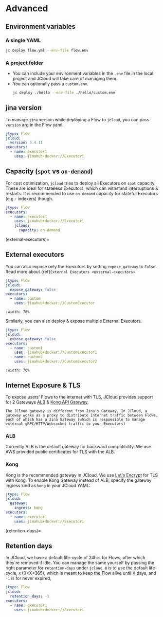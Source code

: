 # Advanced

## Environment variables

### A single YAML

```bash
jc deploy flow.yml --env-file flow.env
```

### A project folder

- You can include your environment variables in the `.env` file in the local project and JCloud will take care of managing them.
- You can optionally pass a `custom.env`.
  ```bash
  jc deploy ./hello --env-file ./hello/custom.env
  ```

## jina version

To manage `jina` version while deploying a Flow to `jcloud`, you can pass `version` arg in the Flow yaml.

```yaml
jtype: Flow
jcloud:
  version: 3.4.11
executors:
  - name: executor1
    uses: jinahub+docker://Executor1
```

## Capacity (`spot` vs `on-demand`)

For cost optimization, `jcloud` tries to deploy all Executors on `spot` capacity. These are ideal for stateless Executors, which can withstand interruptions & restarts. It is recommended to use `on-demand` capacity for stateful Executors (e.g.- indexers) though.

```yaml
jtype: Flow
executors:
  - name: executor1
    uses: jinahub+docker://Executor1
    jcloud:
      capacity: on-demand
```

(external-executors)=
## External executors

You can also expose only the Executors by setting `expose_gateway` to `False`. Read more about {ref}`External Executors <external-executors>`

```yaml
jtype: Flow
jcloud:
  expose_gateway: false
executors:
  - name: custom
    uses: jinahub+docker://CustomExecutor
```

```{figure} external-executor.png
:width: 70%
```

Similarly, you can also deploy & expose multiple External Executors.

```yaml
jtype: Flow
jcloud:
  expose_gateway: false
executors:
  - name: custom1
    uses: jinahub+docker://CustomExecutor1
  - name: custom2
    uses: jinahub+docker://CustomExecutor2
```

```{figure} external-executors-multiple.png
:width: 70%
```

## Internet Exposure & TLS

To expose users' Flows to the internet with TLS, JCloud provides support for 2 Gateways [ALB](https://aws.amazon.com/elasticloadbalancing/application-load-balancer/) & [Kong API Gateway](https://konghq.com/products/api-gateway-platform). 

```{note}
The JCloud gateway is different from Jina's Gateway. In JCloud, a gateway works as a proxy to distribute internet traffic between Flows, each of which has a Jina Gateway (which is responsible to manage external gRPC/HTTP/Websocket traffic to your Executors)
```

### ALB

Currently ALB is the default gateway for backward compatibility. We use AWS provided public certificates for TLS with the ALB.

### Kong

Kong is the recommended gateway in JCloud. We use [Let's Encrypt](https://letsencrypt.org/) for TLS with Kong. To enable Kong Gateway instead of ALB, specify the gateway ingress kind as `kong` in your JCloud YAML:

```yaml
jtype: Flow
jcloud:
  gateway:
    ingress: kong
executors:
  - name: executor1
    uses: jinahub+docker://Executor1
```

(retention-days)=
## Retention days

In JCloud, we have a default life-cycle of 24hrs for Flows, after which they're removed if idle. You can manage the same yourself by passing the right parameter for `retention-days` under `jcloud`. `0` is to use the default life-cycle, `X` (0<X<365), which is meant to keep the Flow alive until X days, and `-1` is for never expired,

```yaml
jtype: Flow
jcloud:
  retention_days: -1
executors:
  - name: executor1
    uses: jinahub+docker://Executor1
```
